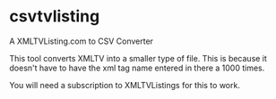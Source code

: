 # csvtvlisting
A XMLTVListing.com to CSV Converter
<p>
  This tool converts XMLTV into a smaller type of
  file. This is because it doesn't have to have
  the xml tag name entered in there a 1000 times.
</p><p>
You will need a subscription to XMLTVListings for
this to work.</p>
